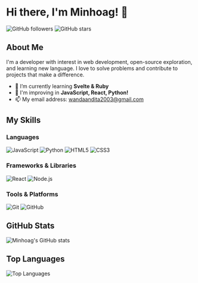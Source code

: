 # Hi there, I'm Minhoag! 👋

![GitHub followers](https://img.shields.io/github/followers/minhoag?style=social) ![GitHub stars](https://img.shields.io/github/stars/minhoag?style=social)

## About Me

I'm a developer with interest in web development, open-source exploration, and learning new language. I love to solve problems and contribute to projects that make a difference.

- 🌱 I’m currently learning **Svelte & Ruby**
- 💬 I'm improving in **JavaScript, React, Python!**
- 📫 My email address: [wandaandita2003@gmail.com](mailto:wandaandita2003@gmail.com)

## My Skills

### Languages
![JavaScript](https://img.shields.io/badge/JavaScript-323330?style=for-the-badge&logo=javascript&logoColor=F7DF1E)
![Python](https://img.shields.io/badge/Python-3776AB?style=for-the-badge&logo=python&logoColor=white)
![HTML5](https://img.shields.io/badge/HTML5-E34F26?style=for-the-badge&logo=html5&logoColor=white)
![CSS3](https://img.shields.io/badge/CSS3-1572B6?style=for-the-badge&logo=css3&logoColor=white)

### Frameworks & Libraries
![React](https://img.shields.io/badge/React-20232A?style=for-the-badge&logo=react&logoColor=61DAFB)
![Node.js](https://img.shields.io/badge/Node.js-339933?style=for-the-badge&logo=nodedotjs&logoColor=white)

### Tools & Platforms
![Git](https://img.shields.io/badge/Git-F05032?style=for-the-badge&logo=git&logoColor=white)
![GitHub](https://img.shields.io/badge/GitHub-181717?style=for-the-badge&logo=github&logoColor=white)

## GitHub Stats

![Minhoag's GitHub stats](https://github-readme-stats.vercel.app/api?username=minhoag&show_icons=true&theme=radical)

## Top Languages

![Top Languages](https://github-readme-stats.vercel.app/api/top-langs/?username=minhoag&layout=compact&theme=radical)
